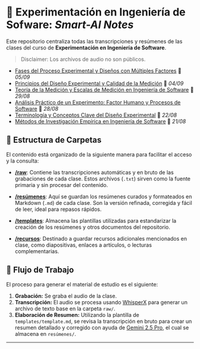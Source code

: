 # 📖 Experimentación en Ingeniería de Sofware: *Smart-AI Notes*

Este repositorio centraliza todas las transcripciones y resúmenes de las clases del curso de **Experimentación en Ingeniería de Software**.

> Disclaimer: Los archivos de audio no son públicos.


- [Fases del Proceso Experimental y Diseños con Múltiples Factores](resúmenes/exper_vera_2025.09.05.md) 📅 *05/09*
- [Principios del Diseño Experimental y Calidad de la Medición](resúmenes/exper_vera_2025.09.04.md) 📅 *04/09*
- [Teoría de la Medición y Escalas de Medición en Ingeniería de Software](resúmenes/exper_vera_2025.08.29.md) 📅 *29/08*
- [Análisis Práctico de un Experimento: Factor Humano y Procesos de Software](resúmenes/exper_vera_2025.08.28.md) 📅 *28/08*
- [Terminología y Conceptos Clave del Diseño Experimental](resúmenes/exper_vera_2025.08.22.md) 📅 *22/08*
- [Métodos de Investigación Empírica en Ingeniería de Software](resúmenes/exper_vera_2025.08.21.md) 📅 *21/08*

## 📂 Estructura de Carpetas

El contenido está organizado de la siguiente manera para facilitar el acceso y la consulta:

- **[/raw](./raw)**: Contiene las transcripciones automáticas y en bruto de las grabaciones de cada clase. Estos archivos (`.txt`) sirven como la fuente primaria y sin procesar del contenido.

- **[/resúmenes](./resúmenes)**: Aquí se guardan los resúmenes curados y formateados en Markdown (`.md`) de cada clase. Son la versión refinada, corregida y fácil de leer, ideal para repasos rápidos.

- **[/templates](./templates)**: Almacena las plantillas utilizadas para estandarizar la creación de los resúmenes y otros documentos del repositorio.

- **[/recursos](./recursos)**: Destinado a guardar recursos adicionales mencionados en clase, como diapositivas, enlaces a artículos, o lecturas complementarias.

## 🚀 Flujo de Trabajo

El proceso para generar el material de estudio es el siguiente:

1.  **Grabación:** Se graba el audio de la clase.
2.  **Transcripción:** El audio se procesa usando [WhisperX](https://github.com/m-bain/whisperX) para generar un archivo de texto base en la carpeta `raw/`.
3.  **Elaboración de Resumen:** Utilizando la plantilla de `templates/template.md`, se revisa la transcripción en bruto para crear un resumen detallado y corregido con ayuda de [Gemini 2.5 Pro](https://aistudio.google.com/), el cual se almacena en `resúmenes/`.

---
